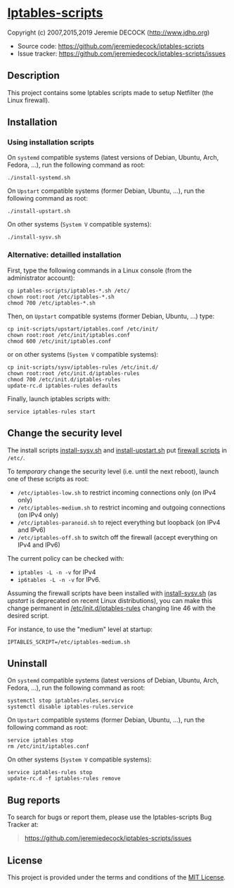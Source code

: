 # [Iptables-scripts](https://github.com/jeremiedecock/iptables-scripts)

Copyright (c) 2007,2015,2019 Jeremie DECOCK (<http://www.jdhp.org>)

* Source code: <https://github.com/jeremiedecock/iptables-scripts>
* Issue tracker: <https://github.com/jeremiedecock/iptables-scripts/issues>

## Description

This project contains some Iptables scripts made to setup Netfilter (the Linux
firewall).

## Installation

### Using installation scripts 

On `systemd` compatible systems (latest versions of Debian, Ubuntu, Arch, Fedora, ...), run the following command as root:

```shell
./install-systemd.sh
```

On `Upstart` compatible systems (former Debian, Ubuntu, ...), run the following command as root:

```shell
./install-upstart.sh
```

On other systems (`System V` compatible systems):

```shell
./install-sysv.sh
```

### Alternative: detailled installation

First, type the following commands in a Linux console (from the administrator
account):

```shell
cp iptables-scripts/iptables-*.sh /etc/
chown root:root /etc/iptables-*.sh
chmod 700 /etc/iptables-*.sh
```

Then, on `Upstart` compatible systems (former Debian, Ubuntu, ...) type:

```shell
cp init-scripts/upstart/iptables.conf /etc/init/
chown root:root /etc/init/iptables.conf
chmod 600 /etc/init/iptables.conf
```

or on other systems (`System V` compatible systems):

```shell
cp init-scripts/sysv/iptables-rules /etc/init.d/
chown root:root /etc/init.d/iptables-rules
chmod 700 /etc/init.d/iptables-rules
update-rc.d iptables-rules defaults
```

Finally, launch iptables scripts with:

```shell
service iptables-rules start
```

## Change the security level

The install scripts [install-sysv.sh](https://github.com/jeremiedecock/iptables-scripts/blob/master/install-sysv.sh) and [install-upstart.sh](https://github.com/jeremiedecock/iptables-scripts/blob/master/install-upstart.sh) put [firewall scripts](https://github.com/jeremiedecock/iptables-scripts/tree/master/iptables-scripts) in `/etc/`.

To *temporary* change the security level (i.e. until the next reboot), launch one of these scripts as root:
* `/etc/iptables-low.sh` to restrict incoming connections only (on IPv4 only)
* `/etc/iptables-medium.sh` to restrict incoming and outgoing connections (on IPv4 only)
* `/etc/iptables-paranoid.sh` to reject everything but loopback (on IPv4 and IPv6)
* `/etc/iptables-off.sh` to switch off the firewall (accept everything on IPv4 and IPv6)

The current policy can be checked with:
* `iptables -L -n -v` for IPv4
* `ip6tables -L -n -v` for IPv6.

Assuming the firewall scripts have been installed with [install-sysv.sh](https://github.com/jeremiedecock/iptables-scripts/blob/master/install-sysv.sh) (as *upstart* is deprecated on recent Linux distributions), you can make this change permanent in [/etc/init.d/iptables-rules](https://github.com/jeremiedecock/iptables-scripts/blob/master/init-scripts/sysv/iptables-rules#L46) changing line 46 with the desired script.

For instance, to use the "medium" level at startup:

`IPTABLES_SCRIPT=/etc/iptables-medium.sh`

## Uninstall

On `systemd` compatible systems (latest versions of Debian, Ubuntu, Arch, Fedora, ...), run the following command as root:

```shell
systemctl stop iptables-rules.service
systemctl disable iptables-rules.service
```

On `Upstart` compatible systems (former Debian, Ubuntu, ...), run the following command as root:

```shell
service iptables stop
rm /etc/init/iptables.conf
```

On other systems (`System V` compatible systems):

```shell
service iptables-rules stop
update-rc.d -f iptables-rules remove
```

## Bug reports

To search for bugs or report them, please use the Iptables-scripts Bug Tracker
at:

> <https://github.com/jeremiedecock/iptables-scripts/issues>

## License

This project is provided under the terms and conditions of the
[MIT License](http://opensource.org/licenses/MIT).
